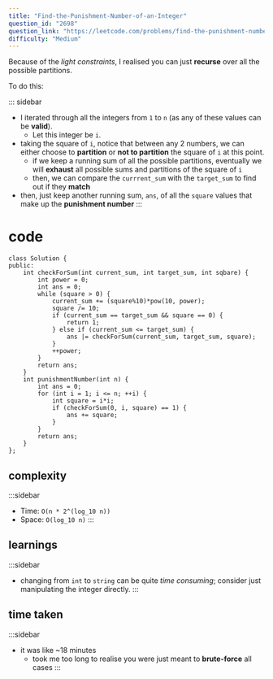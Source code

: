 ```yaml
---
title: "Find-the-Punishment-Number-of-an-Integer"
question_id: "2698"
question_link: "https://leetcode.com/problems/find-the-punishment-number-of-an-integer/"
difficulty: "Medium"
---
```


Because of the *light constraints*, I realised you can just **recurse** over all the possible partitions.

To do this:

::: sidebar
- I iterated through all the integers from `1` to `n` (as any of these values can be **valid**). 
    - Let this integer be `i`.
- taking the square of `i`, notice that between any 2 numbers, we can either choose to **partition** or **not to partition** the square of `i` at this point. 
    - if we keep a running sum of all the possible partitions, eventually we will **exhaust** all possible sums and partitions of the square of `i` 
    - then, we can compare the `currrent_sum` with the `target_sum` to find out if they **match**
- then, just keep another running sum, `ans`, of all the `square` values that make up the **punishment number**
:::

# cod<span>e</span>

```{.cpp}
class Solution {
public:
    int checkForSum(int current_sum, int target_sum, int sqbare) {
        int power = 0;
        int ans = 0;
        while (square > 0) {
            current_sum += (square%10)*pow(10, power);
            square /= 10;
            if (current_sum == target_sum && square == 0) {
                return 1;
            } else if (current_sum <= target_sum) {
                ans |= checkForSum(current_sum, target_sum, square);
            }
            ++power;
        }
        return ans;
    }
    int punishmentNumber(int n) {
        int ans = 0;
        for (int i = 1; i <= n; ++i) {
            int square = i*i;
            if (checkForSum(0, i, square) == 1) {
                ans += square;
            }
        }
        return ans;
    }
};
```

## complexit<span>y</span>

:::sidebar
- Time: `O(n * 2^(log_10 n))`
- Space: `O(log_10 n)`
:::

## learning<span>s</span>

:::sidebar
- changing from `int` to `string` can be quite *time consuming*; consider just manipulating the integer directly.
:::

## time take<span>n</span>

:::sidebar
- it was like ~18 minutes
    - took me too long to realise you were just meant to **brute-force** all cases
:::

